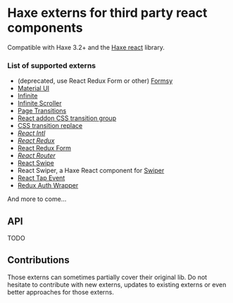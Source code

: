 # Haxe externs for third party react components

Compatible with Haxe 3.2+ and the [Haxe react](https://github.com/massiveinteractive/haxe-react) library.

### List of supported externs

* (deprecated, use React Redux Form or other) [Formsy](https://github.com/christianalfoni/formsy-react)
* [Material UI](http://www.material-ui.com/)
* [Infinite](https://github.com/seatgeek/react-infinite)
* [Infinite Scroller](https://github.com/CassetteRocks/react-infinite-scroller.git)
* [Page Transitions](https://github.com/jaing/react-page-transitions)
* [React addon CSS transition group](https://facebook.github.io/react/docs/animation.html)
* [CSS transition replace](https://github.com/marnusw/react-css-transition-replace)
* [*React Intl*](https://github.com/yahoo/react-intl)
* [*React Redux*](https://github.com/reactjs/react-redux)
* [React Redux Form](https://github.com/davidkpiano/react-redux-form)
* [*React Router*](https://github.com/reactjs/react-router)
* [React Swipe](https://github.com/jed/react-swipe)
* React Swiper, a Haxe React component for [Swiper](https://github.com/nolimits4web/Swiper)
* [React Tap Event](https://github.com/zilverline/react-tap-event-plugin)
* [Redux Auth Wrapper](https://github.com/mjrussell/redux-auth-wrapper)

And more to come...

## API

TODO

## Contributions

Those externs can sometimes partially cover their original lib. Do not hesitate to contribute with new externs, updates to existing externs or even better approaches for those externs.
